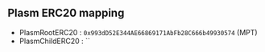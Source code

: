 ## Plasm ERC20 mapping

* PlasmRootERC20 : `0x993dD52E344AE66869171AbFb28C666b49930574` (MPT)
* PlasmChildERC20 : ``